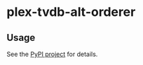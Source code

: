 # plex-tvdb-alt-orderer

## Usage
See the [PyPI project](https://pypi.org/project/plex-tvdb-alt-orderer/) for details.